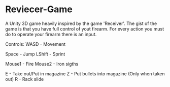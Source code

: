 # Reviecer-Game
A Unity 3D game heavily inspired by the game 'Receiver'.
The gist of the game is that you have full control of yout firearm. For every action you must do to operate your firearm there is an input.

Controls:
WASD - Movement

Space - Jump
LShift - Sprint

Mouse1 - Fire
Mouse2 - Iron sigths

E - Take out/Put in magazine
Z - Put bullets into magazine (Only when taken out)
R - Rack slide
